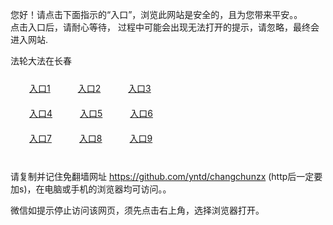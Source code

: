 您好！请点击下面指示的“入口”，浏览此网站是安全的，且为您带来平安。。 <br/>
点击入口后，请耐心等待， 过程中可能会出现无法打开的提示，请忽略，最终会进入网站. </br>

法轮大法在长春<br/>
<div style="padding:10px"><a style="margin:20px" target="_blank" href="https://d483537z4pz08.cloudfront.net/2Qpsp?zjwzwgfv" id="ccLink1" rel="nofollow">入口1</a> <a target="_blank" style="margin:20px" href="https://d2mebexpxwn2gc.cloudfront.net/2Qpsp?lcpzfo" id="ccLink2" rel="nofollow">入口2</a> <a style="margin:20px" target="_blank" href="https://d3vxr4xgi01lcf.cloudfront.net/2Qpsp?bhpchj" id="ccLink3" rel="nofollow">入口3</a></div>

<div style="padding:10px" ><a style="margin:20px" target="_blank" href="https://d483537z4pz08.cloudfront.net/2Qpsp?zjwzwgfv" id="ccLink4" rel="nofollow">入口4</a> <a style="margin:20px" href="https://d2mebexpxwn2gc.cloudfront.net/2Qpsp?lcpzfo" target="_blank" id="ccLink5" rel="nofollow">入口5</a> <a style="margin:20px" href="https://d3vxr4xgi01lcf.cloudfront.net/2Qpsp?bhpchj" target="_blank" id="ccLink6" rel="nofollow">入口6</a></div>

<div style="padding:10px"><a style="margin:20px" target="_blank" href="https://d483537z4pz08.cloudfront.net/2Qpsp?zjwzwgfv" id="ccLink7" rel="nofollow">入口7</a> <a style="margin:20px" href="https://d2mebexpxwn2gc.cloudfront.net/2Qpsp?lcpzfo" target="_blank" id="ccLink8" rel="nofollow">入口8</a> <a style="margin:20px" target="_blank" href="https://d3vxr4xgi01lcf.cloudfront.net/2Qpsp?bhpchj" id="ccLink9" rel="nofollow">入口9</a></div>

<br/>



请复制并记住免翻墙网址 https://github.com/yntd/changchunzx (http后一定要加s)，在电脑或手机的浏览器均可访问。。<br/>

微信如提示停止访问该网页，须先点击右上角，选择浏览器打开。
